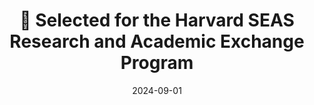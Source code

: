 ---
title: 🎉 Selected for the Harvard SEAS Research and Academic Exchange Program
summary: I'm thrilled to announce that I’ve been selected to participate in the Harvard John A. Paulson School of Engineering and Applied Sciences (SEAS) Research and Academic Exchange program. A big thank you to Prof. Minlan Yu for hosting me!
date: 2024-09-01

# Featured image
# Place an image named `featured.jpg/png` in this page's folder and customize its options here.
image:
  caption: 'Image credit: [**Harvard**](https://seas.harvard.edu/about-us/visit-us/allston/science-engineering-complex)'

authors:
  - admin

tags:
  - Academic
---